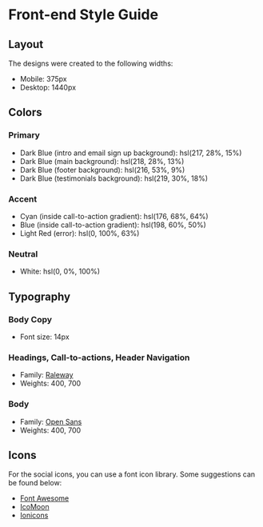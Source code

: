 # Front-end Style Guide

## Layout

The designs were created to the following widths:

-   Mobile: 375px
-   Desktop: 1440px

## Colors

### Primary

-   Dark Blue (intro and email sign up background): hsl(217, 28%, 15%)
-   Dark Blue (main background): hsl(218, 28%, 13%)
-   Dark Blue (footer background): hsl(216, 53%, 9%)
-   Dark Blue (testimonials background): hsl(219, 30%, 18%)

### Accent

-   Cyan (inside call-to-action gradient): hsl(176, 68%, 64%)
-   Blue (inside call-to-action gradient): hsl(198, 60%, 50%)
-   Light Red (error): hsl(0, 100%, 63%)

### Neutral

-   White: hsl(0, 0%, 100%)

## Typography

### Body Copy

-   Font size: 14px

### Headings, Call-to-actions, Header Navigation

-   Family: [Raleway](https://fonts.google.com/specimen/Raleway)
-   Weights: 400, 700

### Body

-   Family: [Open Sans](https://fonts.google.com/specimen/Open+Sans)
-   Weights: 400, 700

## Icons

For the social icons, you can use a font icon library. Some suggestions can be found below:

-   [Font Awesome](https://fontawesome.com/)
-   [IcoMoon](https://icomoon.io/)
-   [Ionicons](https://ionicons.com/)
